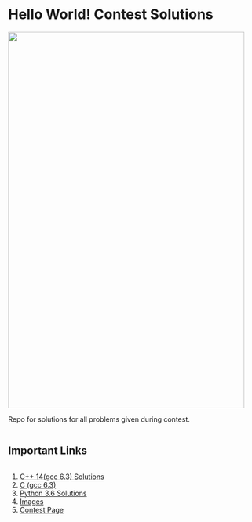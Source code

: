 # Hello World! Contest Solutions
<img src="https://github.com/nagarajpandith/hello-world-contest/blob/main/img/compressed-images/Hello%20World!%20Contest%20Final%20Poster.png?raw=true" width="481" height="768">

Repo for solutions for all problems given during contest.
 <summary><h2 style="display: inline-block">Important Links</h2></summary>
  <ol>
    <li><a href="https://github.com/nagarajpandith/hello-world-contest/tree/main/C%2B%2B%2014%20(Gcc%206.3)">C++ 14(gcc 6.3) Solutions</a></li>
    <li><a href="https://github.com/nagarajpandith/hello-world-contest/tree/main/%20C%20(Gcc%206.3)">C (gcc 6.3)</a></li>
    <li><a href="https://github.com/nagarajpandith/hello-world-contest/tree/main/Python%203.6">Python 3.6 Solutions</a></li>
    <li><a href="https://github.com/nagarajpandith/hello-world-contest/tree/main/img">Images</a></li>
    <li><a href="https://www.codechef.com/HWRL2021/">Contest Page</a></li>
  </ol>
